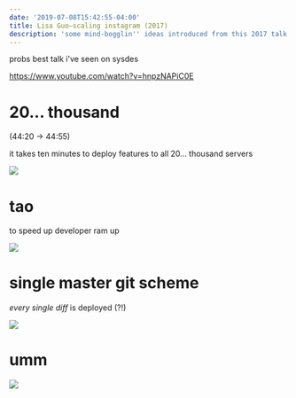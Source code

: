 ```yaml
---
date: '2019-07-08T15:42:55-04:00'
title: Lisa Guo—scaling instagram (2017)
description: 'some mind-bogglin'' ideas introduced from this 2017 talk by Lisa Guo '
---
```

probs best talk i've seen on sysdes

https://www.youtube.com/watch?v=hnpzNAPiC0E

# 20... thousand

(44:20 -> 44:55)

it takes ten minutes to deploy features to all 20... thousand servers

![](http://ww3.sinaimg.cn/large/006tNc79ly1g4t1ymblp0j31py0pok78.jpg)

# tao 

to speed up developer ram up 

![](http://ww4.sinaimg.cn/large/006tNc79ly1g4t2m819dzj30mm0eqdja.jpg)

# single master git scheme 

_every single diff_ is deployed (?!)

![](http://ww4.sinaimg.cn/large/006tNc79ly1g4t2otfpiij30sk0bk76u.jpg)

# umm

![](http://ww3.sinaimg.cn/large/006tNc79ly1g4t2thvpcrj30r20560tz.jpg)
